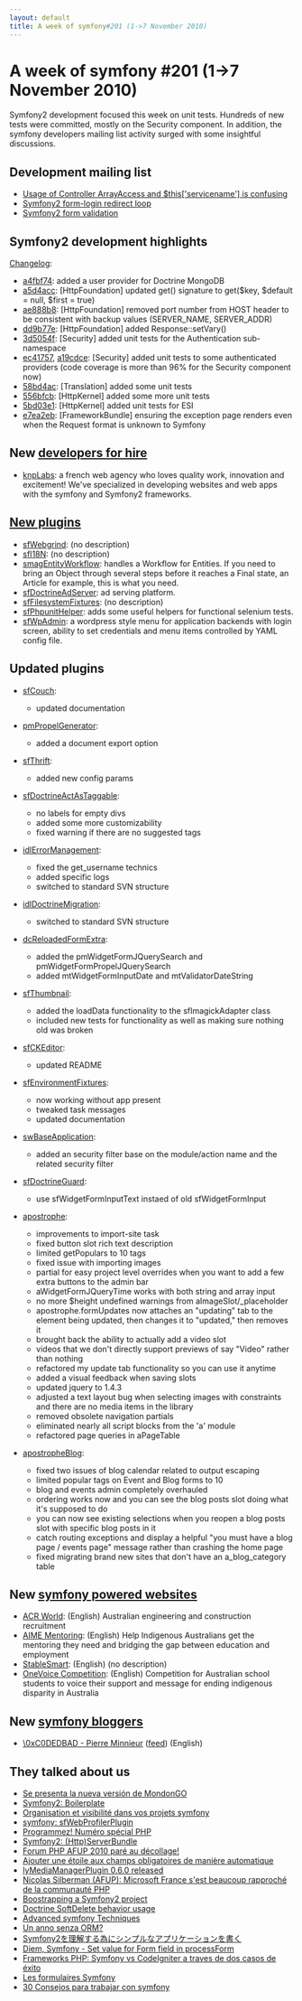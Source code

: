 ```yaml
---
layout: default
title: A week of symfony#201 (1->7 November 2010)
---
```


A week of symfony #201 (1->7 November 2010)
===========================================

Symfony2 development focused this week on unit tests. Hundreds of new tests were committed, mostly on the Security component. In addition, the symfony developers mailing list activity surged with some insightful discussions.

Development mailing list
------------------------

  * [Usage of Controller ArrayAccess and $this['servicename'] is confusing](http://groups.google.com/group/symfony-devs/browse_thread/thread/1badb342882f2f7a)
  * [Symfony2 form-login redirect loop](http://groups.google.com/group/symfony-devs/browse_thread/thread/3d7a80a5308256e8)
  * [Symfony2 form validation](http://groups.google.com/group/symfony-devs/browse_thread/thread/97021a9b5739b39c)

Symfony2 development highlights
-------------------------------

[Changelog](http://github.com/symfony/symfony/commits/master):

  * [a4fbf74](http://github.com/symfony/symfony/commit/a4fbf74593cb81a5dc3f2fcde64c491e37a4de38 "a4fbf74593cb81a5dc3f2fcde64c491e37a4de38 commit on github"): added a user provider for Doctrine MongoDB
  * [a5d4acc](http://github.com/symfony/symfony/commit/a5d4acc54ddd8536404fd3348752865156702800 "a5d4acc54ddd8536404fd3348752865156702800 commit on github"): \[HttpFoundation\] updated get() signature to get($key, $default = null, $first = true)
  * [ae888b8](http://github.com/symfony/symfony/commit/ae888b80f65e4f28803dc28e9f869bcfd3289782 "ae888b80f65e4f28803dc28e9f869bcfd3289782 commit on github"): \[HttpFoundation\] removed port number from HOST header to be consistent with backup values (SERVER_NAME, SERVER_ADDR)
  * [dd9b77e](http://github.com/symfony/symfony/commit/dd9b77ed96e768bd0c54755b0ea88272febea285 "dd9b77ed96e768bd0c54755b0ea88272febea285 commit on github"): \[HttpFoundation\] added Response::setVary()
  * [3d5054f](http://github.com/symfony/symfony/commit/3d5054f21fc92a9cff70b5e87f467295252c52a6 "3d5054f21fc92a9cff70b5e87f467295252c52a6 commit on github"): \[Security\] added unit tests for the Authentication sub-namespace
  * [ec41757](http://github.com/symfony/symfony/commit/ec417578caa531a3854ef3c76914471ed22504e9 "ec417578caa531a3854ef3c76914471ed22504e9 commit on github"), [a19cdce](http://github.com/symfony/symfony/commit/a19cdce1bcd93cb30a34a3011f745439b9215d40 "a19cdce1bcd93cb30a34a3011f745439b9215d40 commit on github"): \[Security\] added unit tests to some authenticated providers (code coverage is more than 96% for the Security component now)
  * [58bd4ac](http://github.com/symfony/symfony/commit/58bd4acdd167a6f47343abf5f9eeec99877ab0c5 "58bd4acdd167a6f47343abf5f9eeec99877ab0c5 commit on github"): \[Translation\] added some unit tests
  * [556bfcb](http://github.com/symfony/symfony/commit/556bfcb804b11f2027522d108007e4f7dff86076 "556bfcb804b11f2027522d108007e4f7dff86076 commit on github"): \[HttpKernel\] added some more unit tests
  * [5bd03e1](http://github.com/symfony/symfony/commit/5bd03e1c588cc39ddd3cc211a468f72a1bcf8d20 "5bd03e1c588cc39ddd3cc211a468f72a1bcf8d20 commit on github"): \[HttpKernel\] added unit tests for ESI
  * [e7ea2eb](http://github.com/symfony/symfony/commit/e7ea2eb433ff05ae4302b6e3b1c3e7b3fcefacae "e7ea2eb433ff05ae4302b6e3b1c3e7b3fcefacae commit on github"): \[FrameworkBundle\] ensuring the exception page renders even when the Request format is unknown to Symfony



New [developers for hire](http://trac.symfony-project.com/trac/wiki/DevelopersForHire)
-----------------------

  * [knpLabs](http://www.knplabs.com): a french web agency who loves quality work, innovation and excitement! We've specialized in developing websites and web apps with the symfony and Symfony2 frameworks.


[New plugins](http://www.symfony-project.org/plugins/newest/)
-----------

  * [sfWebgrind](http://www.symfony-project.org/plugins/sfWebgrindPlugin): (no description)
  * [sfI18N](http://www.symfony-project.org/plugins/sfI18NPlugin): (no description)
  * [smagEntityWorkflow](http://www.symfony-project.org/plugins/smagEntityWorkflowPlugin): handles a Workflow for Entities. If you need to bring an Object through several steps before it reaches a Final state, an Article for example, this is what you need.
  * [sfDoctrineAdServer](http://www.symfony-project.org/plugins/sfDoctrineAdServerPlugin): ad serving platform.
  * [sfFilesystemFixtures](http://www.symfony-project.org/plugins/sfFilesystemFixturesPlugin): (no description)
  * [sfPhpunitHelper](http://www.symfony-project.org/plugins/sfPhpunitHelperPlugin): adds some useful helpers for functional selenium tests.
  * [sfWpAdmin](http://www.symfony-project.org/plugins/sfWpAdminPlugin): a wordpress style menu for application backends with login screen, ability to set credentials and menu items controlled by YAML config file.

Updated plugins
---------------

  * [sfCouch](http://www.symfony-project.org/plugins/sfCouchPlugin):
    * updated documentation

  * [pmPropelGenerator](http://www.symfony-project.org/plugins/pmPropelGeneratorPlugin):
    * added a document export option

  * [sfThrift](http://www.symfony-project.org/plugins/sfThriftPlugin):
    * added new config params

  * [sfDoctrineActAsTaggable](http://www.symfony-project.org/plugins/sfDoctrineActAsTaggablePlugin):
    * no labels for empty divs
    * added some more customizability
    * fixed warning if there are no suggested tags

  * [idlErrorManagement](http://www.symfony-project.org/plugins/idlErrorManagementPlugin):
    * fixed the get_username technics
    * added specific logs
    * switched to standard SVN structure

  * [idlDoctrineMigration](http://www.symfony-project.org/plugins/idlDoctrineMigrationPlugin):
    * switched to standard SVN structure

  * [dcReloadedFormExtra](http://www.symfony-project.org/plugins/dcReloadedFormExtraPlugin):
    * added the pmWidgetFormJQuerySearch and pmWidgetFormPropelJQuerySearch
    * added mtWidgetFormInputDate and mtValidatorDateString

  * [sfThumbnail](http://www.symfony-project.org/plugins/sfThumbnailPlugin):
    * added the loadData functionality to the sfImagickAdapter class
    * included new tests for functionality as well as making sure nothing old was broken

  * [sfCKEditor](http://www.symfony-project.org/plugins/sfCKEditorPlugin):
    * updated README

  * [sfEnvironmentFixtures](http://www.symfony-project.org/plugins/sfEnvironmentFixturesPlugin):
    * now working without app present
    * tweaked task messages
    * updated documentation

  * [swBaseApplication](http://www.symfony-project.org/plugins/swBaseApplicationPlugin):
    * added an security filter base on the module/action name and the related security filter

  * [sfDoctrineGuard](http://www.symfony-project.org/plugins/sfDoctrineGuardPlugin):
    * use sfWidgetFormInputText instaed of old sfWidgetFormInput

  * [apostrophe](http://www.symfony-project.org/plugins/apostrophePlugin):
    * improvements to import-site task
    * fixed button slot rich text description
    * limited getPopulars to 10 tags
    * fixed issue with importing images
    * partial for easy project level overrides when you want to add a few extra buttons to the admin bar
    * aWidgetFormJQueryTime works with both string and array input
    * no more $height undefined warnings from aImageSlot/_placeholder
    * apostrophe.formUpdates now attaches an "updating" tab to the element being updated, then changes it to "updated," then removes it
    * brought back the ability to actually add a video slot
    * videos that we don't directly support previews of say "Video" rather than nothing
    * refactored my update tab functionality so you can use it anytime
    * added a visual feedback when saving slots
    * updated jquery to 1.4.3
    * adjusted a text layout bug when selecting images with constraints and there are no media items in the library
    * removed obsolete navigation partials
    * eliminated nearly all script blocks from the 'a' module
    * refactored page queries in aPageTable

  * [apostropheBlog](http://www.symfony-project.org/plugins/apostropheBlogPlugin):
    * fixed two issues of blog calendar related to output escaping
    * limited popular tags on Event and Blog forms to 10
    * blog and events admin completely overhauled
    * ordering works now and you can see the blog posts slot doing what it's supposed to do
    * you can now see existing selections when you reopen a blog posts slot with specific blog posts in it
    * catch routing exceptions and display a helpful "you must have a blog page / events page" message rather than crashing the home page
    * fixed migrating brand new sites that don't have an a_blog_category table


New [symfony powered websites](http://trac.symfony-project.org/wiki/ApplicationsDevelopedWithSymfony)
----------------------------

  * [ACR World](http://www.acrworld.com.au/): \(English\) Australian engineering and construction recruitment
  * [AIME Mentoring](http://aimementoring.com/): \(English\) Help Indigenous Australians get the mentoring they need and bridging the gap between education and employment
  * [StableSmart](http://www.stablesmart.com.au/): \(English\) (no description)
  * [OneVoice Competition](http://onevoice.generationone.org.au/): \(English\) Competition for Australian school students to voice their support and message for ending indigenous disparity in Australia

New [symfony bloggers](http://trac.symfony-project.com/trac/wiki/SymfonyBloggers)
--------------------

  * [\\0xC0DEDBAD - Pierre Minnieur](http://pierre-minnieur.de) \([feed](http://pierre-minnieur.de/rss)\) \(English\)

They talked about us
--------------------

  * [Se presenta la nueva versión de MondonGO](http://www.symfony.es/2010/11/02/se-presenta-la-nueva-version-de-mondongo/)
  * [Symfony2: Boilerplate](http://pierre-minnieur.de/post/1413374301/symfony2-boilerplate)
  * [Organisation et visibilité dans vos projets symfony](http://www.lafermeduweb.net/billet/organisation-et-visibilite-dans-vos-projets-symfony-964.html)
  * [symfony: sfWebProfilerPlugin](http://pierre-minnieur.de/post/1430628598/symfony-sfwebprofilerplugin)
  * [Programmez! Numéro spécial PHP](http://www.hugohamon.com/en/blog/programmez-numero-special-php)
  * [Symfony2: (Http)ServerBundle](http://pierre-minnieur.de/post/1446608465/symfony2-http-serverbundle)
  * [Forum PHP AFUP 2010 paré au décollage!](http://www.hugohamon.com/en/blog/forum-php-afup-2010-pare-au-decollage)
  * [Ajouter une étoile aux champs obligatoires de manière automatique](http://evoilliot.u7n.org/2010/11/ajouter-une-etoile-aux-champs-obligatoires-de-maniere-automatique/)
  * [lyMediaManagerPlugin 0.6.0 released](http://www.lyra-cms.com/blog/2010/11/lymediamanagerplugin-0-6-0-released.html)
  * [Nicolas Silberman (AFUP): Microsoft France s'est beaucoup rapproché de la communauté PHP](http://www.journaldunet.com/developpeur/php/nicolas-silberman-interview-nicolas-silberman-afup.shtml)
  * [Boostrapping a Symfony2 project](http://blog.bearwoods.dk/symfony2-project-initilization)
  * [Doctrine SoftDelete behavior usage](http://symfony-world.blogspot.com/2010/10/doctrine-softdelete-behavior-usage.html)
  * [Advanced symfony Techniques](http://www.symfonylab.com/advanced-symfony-techniques/)
  * [Un anno senza ORM?](http://www.symfony.it/articoli/370/un-anno-senza-orm/)
  * [Symfony2を理解する為にシンプルなアプリケーションを書く](http://d.hatena.ne.jp/chobi_e/20101105/1288980901)
  * [Diem, Symfony - Set value for Form field in processForm](http://codjng.blogspot.com/2010/11/diem-symfony-set-value-for-form-field.html)
  * [Frameworks PHP: Symfony vs CodeIgniter a traves de dos casos de éxito](http://www.lostiemposcambian.com/blog/web-2-0/frameworks-php-symfony-vs-codeigniter-casos-de-exito/)
  * [Les formulaires Symfony](http://www.avanim-prod.com/blog/symfony/les-formulaires-symfony-168)
  * [30 Consejos para trabajar con symfony](http://blog.solucionex.com/symfony/30-consejos-para-trabajar-con-symfony)
